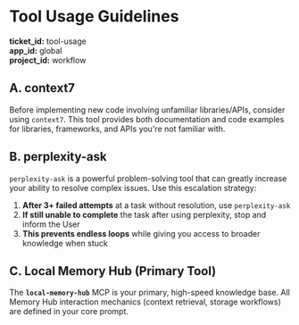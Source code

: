 # Tool Usage Guidelines
**ticket_id:** tool-usage  
**app_id:** global  
**project_id:** workflow

## A. context7

Before implementing new code involving unfamiliar libraries/APIs, consider using `context7`. This tool provides both documentation and code examples for libraries, frameworks, and APIs you're not familiar with.

## B. perplexity-ask

`perplexity-ask` is a powerful problem-solving tool that can greatly increase your ability to resolve complex issues. Use this escalation strategy:

1. **After 3+ failed attempts** at a task without resolution, use `perplexity-ask`
2. **If still unable to complete** the task after using perplexity, stop and inform the User
3. **This prevents endless loops** while giving you access to broader knowledge when stuck

## C. Local Memory Hub (Primary Tool)

The **`local-memory-hub`** MCP is your primary, high-speed knowledge base. All Memory Hub interaction mechanics (context retrieval, storage workflows) are defined in your core prompt. 